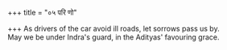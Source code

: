 +++
title = "०५ परि णो"

+++
As drivers of the car avoid ill roads, let sorrows pass us by.  
     May we be under Indra's guard, in the Adityas' favouring grace.